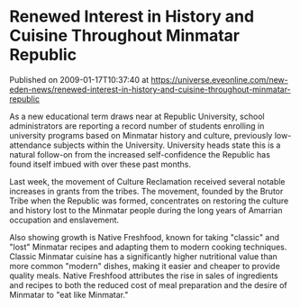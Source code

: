 # Renewed Interest in History and Cuisine Throughout Minmatar Republic
Published on 2009-01-17T10:37:40 at https://universe.eveonline.com/new-eden-news/renewed-interest-in-history-and-cuisine-throughout-minmatar-republic

As a new educational term draws near at Republic University, school administrators are reporting a record number of students enrolling in university programs based on Minmatar history and culture, previously low-attendance subjects within the University. University heads state this is a natural follow-on from the increased self-confidence the Republic has found itself imbued with over these past months.

Last week, the movement of Culture Reclamation received several notable increases in grants from the tribes. The movement, founded by the Brutor Tribe when the Republic was formed, concentrates on restoring the culture and history lost to the Minmatar people during the long years of Amarrian occupation and enslavement.

Also showing growth is Native Freshfood, known for taking "classic" and "lost" Minmatar recipes and adapting them to modern cooking techniques. Classic Minmatar cuisine has a significantly higher nutritional value than more common "modern" dishes, making it easier and cheaper to provide quality meals. Native Freshfood attributes the rise in sales of ingredients and recipes to both the reduced cost of meal preparation and the desire of Minmatar to "eat like Minmatar."

